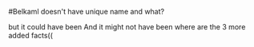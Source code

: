 #Belkaml doesn't have unique name and what?

but it could have been
And it might not have been
where are the 3 more added facts((